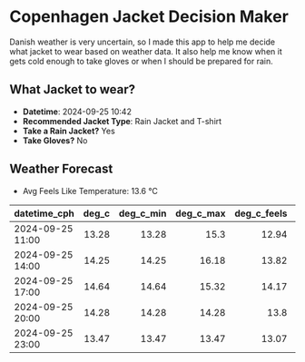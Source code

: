
# Copenhagen Jacket Decision Maker

Danish weather is very uncertain, so I made this app to help me decide what jacket to wear based on weather data. 
It also help me know when it gets cold enough to take gloves or when I should be prepared for rain.

## What Jacket to wear?

- **Datetime**: 2024-09-25 10:42
- **Recommended Jacket Type**: Rain Jacket and T-shirt
- **Take a Rain Jacket?** Yes
- **Take Gloves?** No

## Weather Forecast
- Avg Feels Like Temperature: 13.6 °C

| datetime_cph     |   deg_c |   deg_c_min |   deg_c_max |   deg_c_feels | weather   | wind   | rain   |
|:-----------------|--------:|------------:|------------:|--------------:|:----------|:-------|:-------|
| 2024-09-25 11:00 |   13.28 |       13.28 |       15.3  |         12.94 | Rain      | High   | Low    |
| 2024-09-25 14:00 |   14.25 |       14.25 |       16.18 |         13.82 | Rain      | High   | Low    |
| 2024-09-25 17:00 |   14.64 |       14.64 |       15.32 |         14.17 | Rain      | High   | Low    |
| 2024-09-25 20:00 |   14.28 |       14.28 |       14.28 |         13.8  | Rain      | Medium | Low    |
| 2024-09-25 23:00 |   13.47 |       13.47 |       13.47 |         13.07 | Clouds    | Low    | None   |
        